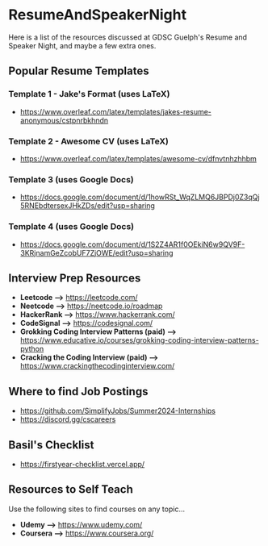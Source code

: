 # ResumeAndSpeakerNight
Here is a list of the resources discussed at GDSC Guelph's Resume and Speaker Night, and maybe a few extra ones.

## Popular Resume Templates
### Template 1 - Jake's Format (uses LaTeX)
- https://www.overleaf.com/latex/templates/jakes-resume-anonymous/cstpnrbkhndn

### Template 2 - Awesome CV (uses LaTeX)
- https://www.overleaf.com/latex/templates/awesome-cv/dfnvtnhzhhbm
  
### Template 3 (uses Google Docs)
- https://docs.google.com/document/d/1howRSt_WqZLMQ6JBPDj0Z3qQj5RNEbdtersexJHkZDs/edit?usp=sharing

### Template 4 (uses Google Docs)
- https://docs.google.com/document/d/1S2Z4AR1f0OEkiN6w9QV9F-3KRjnamGeZcobUF7ZjOWE/edit?usp=sharing

## Interview Prep Resources 
- **Leetcode -->** https://leetcode.com/
- **Neetcode -->** https://neetcode.io/roadmap
- **HackerRank -->** https://www.hackerrank.com/
- **CodeSignal -->** https://codesignal.com/
- **Grokking Coding Interview Patterns (paid) -->** https://www.educative.io/courses/grokking-coding-interview-patterns-python
- **Cracking the Coding Interview (paid) -->** https://www.crackingthecodinginterview.com/

## Where to find Job Postings
- https://github.com/SimplifyJobs/Summer2024-Internships
- https://discord.gg/cscareers

## Basil's Checklist
- https://firstyear-checklist.vercel.app/

## Resources to Self Teach
Use the following sites to find courses on any topic...
- **Udemy -->** https://www.udemy.com/
- **Coursera -->** https://www.coursera.org/
